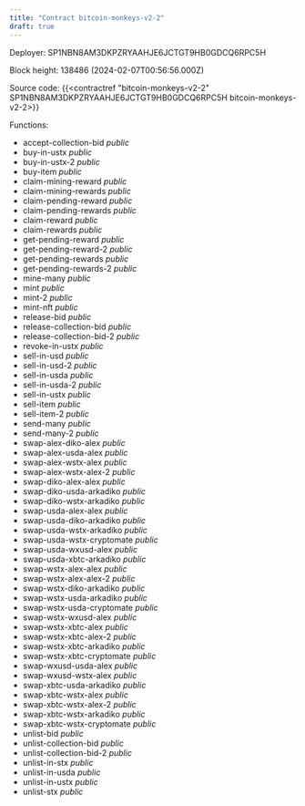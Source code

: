 ```yaml
---
title: "Contract bitcoin-monkeys-v2-2"
draft: true
---
```

Deployer: SP1NBN8AM3DKPZRYAAHJE6JCTGT9HB0GDCQ6RPC5H


 



Block height: 138486 (2024-02-07T00:56:56.000Z)

Source code: {{<contractref "bitcoin-monkeys-v2-2" SP1NBN8AM3DKPZRYAAHJE6JCTGT9HB0GDCQ6RPC5H bitcoin-monkeys-v2-2>}}

Functions:

* accept-collection-bid _public_
* buy-in-ustx _public_
* buy-in-ustx-2 _public_
* buy-item _public_
* claim-mining-reward _public_
* claim-mining-rewards _public_
* claim-pending-reward _public_
* claim-pending-rewards _public_
* claim-reward _public_
* claim-rewards _public_
* get-pending-reward _public_
* get-pending-reward-2 _public_
* get-pending-rewards _public_
* get-pending-rewards-2 _public_
* mine-many _public_
* mint _public_
* mint-2 _public_
* mint-nft _public_
* release-bid _public_
* release-collection-bid _public_
* release-collection-bid-2 _public_
* revoke-in-ustx _public_
* sell-in-usd _public_
* sell-in-usd-2 _public_
* sell-in-usda _public_
* sell-in-usda-2 _public_
* sell-in-ustx _public_
* sell-item _public_
* sell-item-2 _public_
* send-many _public_
* send-many-2 _public_
* swap-alex-diko-alex _public_
* swap-alex-usda-alex _public_
* swap-alex-wstx-alex _public_
* swap-alex-wstx-alex-2 _public_
* swap-diko-alex-alex _public_
* swap-diko-usda-arkadiko _public_
* swap-diko-wstx-arkadiko _public_
* swap-usda-alex-alex _public_
* swap-usda-diko-arkadiko _public_
* swap-usda-wstx-arkadiko _public_
* swap-usda-wstx-cryptomate _public_
* swap-usda-wxusd-alex _public_
* swap-usda-xbtc-arkadiko _public_
* swap-wstx-alex-alex _public_
* swap-wstx-alex-alex-2 _public_
* swap-wstx-diko-arkadiko _public_
* swap-wstx-usda-arkadiko _public_
* swap-wstx-usda-cryptomate _public_
* swap-wstx-wxusd-alex _public_
* swap-wstx-xbtc-alex _public_
* swap-wstx-xbtc-alex-2 _public_
* swap-wstx-xbtc-arkadiko _public_
* swap-wstx-xbtc-cryptomate _public_
* swap-wxusd-usda-alex _public_
* swap-wxusd-wstx-alex _public_
* swap-xbtc-usda-arkadiko _public_
* swap-xbtc-wstx-alex _public_
* swap-xbtc-wstx-alex-2 _public_
* swap-xbtc-wstx-arkadiko _public_
* swap-xbtc-wstx-cryptomate _public_
* unlist-bid _public_
* unlist-collection-bid _public_
* unlist-collection-bid-2 _public_
* unlist-in-stx _public_
* unlist-in-usda _public_
* unlist-in-ustx _public_
* unlist-stx _public_
